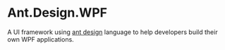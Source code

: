 # Ant.Design.WPF
A UI framework using [ant design](https://ant.design/docs/spec/introduce) language to help developers build their own WPF applications.
